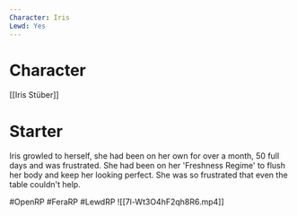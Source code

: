 ```yaml
---
Character: Iris
Lewd: Yes
---
```

# Character

[[Iris Stüber]]
# Starter
Iris growled to herself, she had been on her own for over a month, 50 full days and was frustrated. She had been on her 'Freshness Regime' to flush her body and keep her looking perfect. She was so frustrated that even the table couldn't help. 

#OpenRP #FeraRP #LewdRP 
![[7l-Wt3O4hF2qh8R6.mp4]]